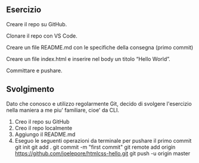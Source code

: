 ## Esercizio
Creare il repo su GitHub.

Clonare il repo con VS Code.

Creare un file README.md con le specifiche della consegna (primo commit)

Creare un file index.html e inserire nel body un titolo “Hello World”.

Committare e pushare.

## Svolgimento
Dato che conosco e utilizzo regolarmente Git, decido di svolgere l'esercizio nella maniera a me piu' familiare, cioe' da CLI.
1. Creo il repo su GitHub
2. Creo il repo localmente
3. Aggiungo il README.md
4. Eseguo le seguenti operazioni da terminale per pushare il primo commit 
    git init
    git add .
    git commit -m "first commit"
    git remote add origin https://github.com/joelepore/htmlcss-hello.git
    git push -u origin master